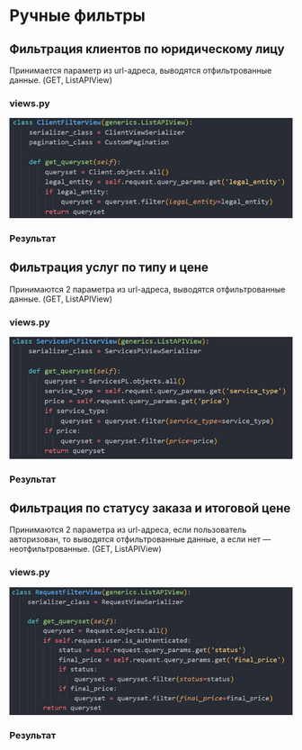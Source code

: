 # Ручные фильтры

## Фильтрация клиентов по юридическому лицу
Принимается параметр из url-адреса, выводятся отфильтрованные данные. (GET, ListAPIView)
### views.py
![code](2.jpg)
### Результат
<!-- ![result](1.jpg) -->

## Фильтрация услуг по типу и цене
Принимаются 2 параметра из url-адреса, выводятся отфильтрованные данные. (GET, ListAPIView)
### views.py
![code](4.jpg)
### Результат
<!-- ![result](3.png) -->

## Фильтрация по статусу заказа и итоговой цене
Принимаются 2 параметра из url-адреса, если пользователь авторизован, то выводятся отфильтрованные данные, а если нет — 
неотфильтрованные. (GET, ListAPIView)
### views.py
![code](6.jpg)
### Результат
<!-- ![result](5.png) -->

